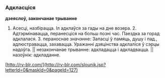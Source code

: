 ### Адкласціся
**дзеяслоў, закончанае трыванне**

1. Асесці, назбірацца. Іл адклаўся за гады на дне возера. 2. Адтэрмінавацца, перанесціся на больш позні час. Паездка за горад адклалася. 3. пераноснае значэнне: Запасці ў памяць, душу і пад., адлюстравацца, захавацца. Уражанні дзяцінства адклаліся ў сэрцы надоўга. || незакончанае трыванне: адкладацца і адкладвацца. || назоўнік: адкладанне.

<a rel="author">[http://rv-blr.com/](http://rv-blr.com/slounik.jsp?letterId=0&maskId=0&pageId=127)</a>

